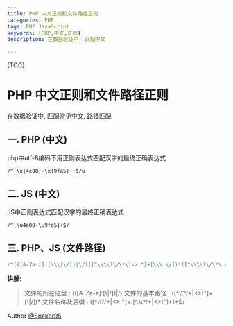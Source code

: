 ```yaml
---
title: PHP 中文正则和文件路径正则
categories: PHP
tags: PHP JavaScript
keywords: [PHP,中文,正则]
description: 在数据验证中, 匹配中文

---
```


[TOC]

# PHP 中文正则和文件路径正则
在数据验证中, 匹配常见中文, 路径匹配
<!--more-->
## 一. PHP (中文)
php中utf-8编码下用正则表达式匹配汉字的最终正确表达式

```text
/^[\x{4e00}-\x{9fa5}]+$/u
```

## 二. JS (中文)
JS中正则表达式匹配汉字的最终正确表达式

```text
/^[\u4e00-\u9fa5]+$/
```

## 三. PHP、JS (文件路径)

```js
/^(([A-Za-z]:[\\\|\/])|\/)([^\\\\?\/\*\|<>:"]+[\\\|\/])*([^\\\\?\/\*\|<>:"]+\.[^.\\\\?\/\*\|<>:"]+)*$/
```

**讲解:**
> 文件的所在磁盘  :  (([A-Za-z]:[\\\|\/])|\/)
> 文件的基本路径  :  ([^\\\\?\/\*\|<>:"]+[\\\|\/])*
> 文件名称及后缀  :  ([^\\\\?\/\*\|<>:"]+\.[^.\\\\?\/\*\|<>:"]+)*$/

Author [@Snaker95][1]

[1]: http://www.sharedsea.com
